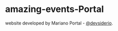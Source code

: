 # amazing-events-Portal
website developed by Mariano Portal - [@devsiderio](https://github.com/devsiderio).